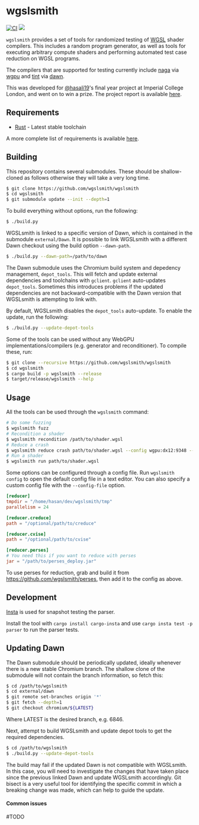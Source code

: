 # wgslsmith

[![CI](https://github.com/wgslsmith/wgslsmith/actions/workflows/ci.yml/badge.svg)](https://github.com/wgslsmith/wgslsmith/actions/workflows/ci.yml)
[![](https://img.shields.io/badge/docs-wgslsmith.github.io-orange)](https://wgslsmith.github.io)

`wgslsmith` provides a set of tools for randomized testing of [WGSL](https://www.w3.org/TR/WGSL/) shader compilers. This includes a random program generator, as well as tools for executing arbitrary compute shaders and performing automated test case reduction on WGSL programs.

The compilers that are supported for testing currently include [naga](https://github.com/gfx-rs/naga) via [wgpu](https://github.com/gfx-rs/wgpu) and [tint](https://dawn.googlesource.com/tint) via [dawn](https://dawn.googlesource.com/dawn).

This was developed for [@hasali19](https://github.com/hasali19)'s final year project at Imperial College London, and went on to win a prize. The project report is available [here](https://drive.google.com/file/d/1qDcGQndpl5onKN2UA4CFStDJQBRfpKIm/view?usp=sharing).

## Requirements

- [Rust](https://rustup.rs/) - Latest stable toolchain

A more complete list of requirements is available [here](https://wgslsmith.github.io/building/index.html).

## Building

This repository contains several submodules. These should be shallow-cloned as follows otherwise they will take a very long time.

```sh
$ git clone https://github.com/wgslsmith/wgslsmith
$ cd wgslsmith
$ git submodule update --init --depth=1
```

To build everything without options, run the following:
```sh
$ ./build.py
```

WGSLsmith is linked to a specific version of Dawn, which is contained in the submodule `external/Dawn`. It is possible to link WGSLsmith with a different Dawn checkout using the build option `--dawn-path`. 

```sh
$ ./build.py --dawn-path=/path/to/dawn
```

The Dawn submodule uses the Chromium build system and depedency management, `depot_tools`. This will fetch and update external dependencies and toolchains with `gclient`. `gclient` auto-updates `depot_tools`. Sometimes this introduces problems if the updated dependencies are not backward-compatible with the Dawn version that WGSLsmith is attempting to link with.

By default, WGSLsmith disables the `depot_tools` auto-update. To enable the update, run the following:
```sh
$ ./build.py --update-depot-tools
```

Some of the tools can be used without any WebGPU implementations/compilers (e.g. generator and reconditioner). To compile these, run:

```sh
$ git clone --recursive https://github.com/wgslsmith/wgslsmith
$ cd wgslsmith
$ cargo build -p wgslsmith --release
$ target/release/wgslsmith --help
```

## Usage

All the tools can be used through the `wgslsmith` command:

```sh
# Do some fuzzing
$ wgslsmith fuzz
# Recondition a shader
$ wgslsmith recondition /path/to/shader.wgsl
# Reduce a crash
$ wgslsmith reduce crash path/to/shader.wgsl --config wgpu:dx12:9348 --regex '...'
# Run a shader
$ wgslsmith run path/to/shader.wgsl
```

Some options can be configured through a config file. Run `wgslsmith config` to open the default config file in a text editor. You can also specify a custom config file with the `--config-file` option.

```toml
[reducer]
tmpdir = "/home/hasan/dev/wgslsmith/tmp"
parallelism = 24

[reducer.creduce]
path = "/optional/path/to/creduce"

[reducer.cvise]
path = "/optional/path/to/cvise"

[reducer.perses]
# You need this if you want to reduce with perses
jar = "/path/to/perses_deploy.jar"
```

To use perses for reduction, grab and build it from https://github.com/wgslsmith/perses, then add it to the config as above.

## Development

[Insta](https://github.com/mitsuhiko/insta) is used for snapshot testing the parser.

Install the tool with `cargo install cargo-insta` and use `cargo insta test -p parser` to run the parser tests.

## Updating Dawn

The Dawn submodule should be periodically updated, ideally whenever there is a new stable Chromium branch. The shallow clone of the submodule will not contain the branch information, so fetch this:
```sh
$ cd /path/to/wgslsmith
$ cd external/dawn
$ git remote set-branches origin '*'
$ git fetch --depth=1
$ git checkout chromium/${LATEST}
```

Where LATEST is the desired branch, e.g. 6846.

Next, attempt to build WGSLsmith and update depot tools to get the required dependencies.
```sh
$ cd /path/to/wgslsmith
$ ./build.py --update-depot-tools
```

The build may fail if the updated Dawn is not compatible with WGSLsmith. In this case, you will need to investigate the changes that have taken place since the previous linked Dawn and update WGSLsmith accordingly. Git bisect is a very useful tool for identifying the specific commit in which a breaking change was made, which can help to guide the update.

#### Common issues

#TODO
